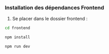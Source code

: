 ### Installation des dépendances Frontend

1. Se placer dans le dossier frontend :

```bash
cd frontend

npm install

npm run dev
```
